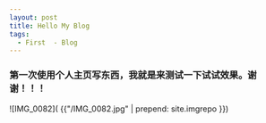 ```yaml
---
layout: post
title: Hello My Blog
tags:
  - First  - Blog
---
```



### 第一次使用个人主页写东西，我就是来测试一下试试效果。谢谢！！！

![IMG_0082]( {{"/IMG_0082.jpg" | prepend: site.imgrepo }})
